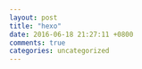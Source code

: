 ```yaml
---
layout: post
title: "hexo"
date: 2016-06-18 21:27:11 +0800
comments: true
categories: uncategorized
---
```

